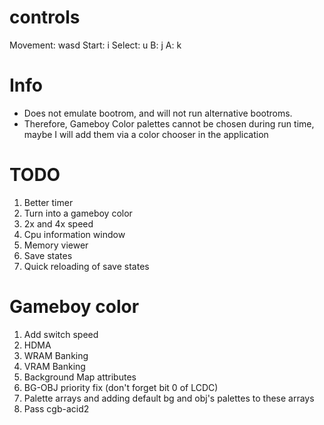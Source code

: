 # controls

Movement: wasd
Start: i
Select: u
B: j
A: k

# Info

- Does not emulate bootrom, and will not run alternative bootroms.
- Therefore, Gameboy Color palettes cannot be chosen during run time, maybe I will add them via a color chooser in the application

# TODO

1. Better timer
2. Turn into a gameboy color
3. 2x and 4x speed
4. Cpu information window
5. Memory viewer
6. Save states
7. Quick reloading of save states

# Gameboy color

1. Add switch speed
2. HDMA
3. WRAM Banking
4. VRAM Banking
5. Background Map attributes
6. BG-OBJ priority fix (don't forget bit 0 of LCDC)
7. Palette arrays and adding default bg and obj's palettes to these arrays
8. Pass cgb-acid2
